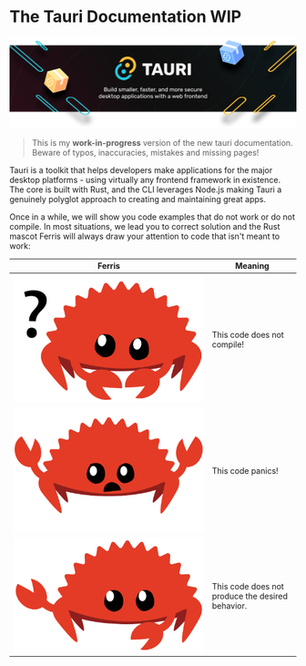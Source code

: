 # The Tauri Documentation WIP

<picture>
    <source srcset="img/banner.avif" type="image/avif">
    <source srcset="img/banner.webp" type="image/webp">
    <img src="img/banner.png" alt="Tauri Banner">
</picture>

> This is my **work-in-progress** version of the new tauri
> documentation. Beware of typos, inaccuracies, mistakes and missing
> pages!

Tauri is a toolkit that helps developers make applications for the
major desktop platforms - using virtually any frontend framework in
existence. The core is built with Rust, and the CLI leverages Node.js
making Tauri a genuinely polyglot approach to creating and maintaining
great apps.

<!-- TODO: Why Tauri? -->

<span id="ferris"></span>

Once in a while, we will show you code examples that do not work or do
not compile. In most situations, we lead you to correct solution and
the Rust mascot Ferris will always draw your attention to code that
isn't meant to work:

| Ferris                                                                                                           | Meaning                                          |
| ---------------------------------------------------------------------------------------------------------------- | ------------------------------------------------ |
| <img src="img/ferris/compile_fail.svg" class="ferris-explain" alt="Ferris with a question mark"/>                | This code does not compile!                      |
| <img src="img/ferris/should_panic.svg" class="ferris-explain" alt="Ferris throwing up their hands"/>             | This code panics!                                |
| <img src="img/ferris/not_desired_behavior.svg" class="ferris-explain" alt="Ferris with one claw up, shrugging"/> | This code does not produce the desired behavior. |
